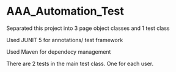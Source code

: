# AAA_Automation_Test

Separated this project into 3 page object classes and 1 test class

Used JUNIT 5 for annotations/ test framework

Used Maven for dependecy management

There are 2 tests in the main test class. One for each user.
